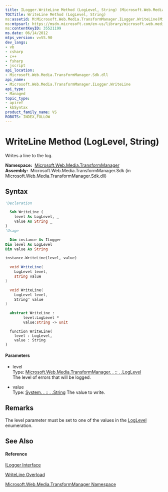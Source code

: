 ```yaml
---
title: ILogger.WriteLine Method (LogLevel, String) (Microsoft.Web.Media.TransformManager)
TOCTitle: WriteLine Method (LogLevel, String)
ms:assetid: M:Microsoft.Web.Media.TransformManager.ILogger.WriteLine(Microsoft.Web.Media.TransformManager.LogLevel,System.String)
ms:mtpsurl: https://msdn.microsoft.com/en-us/library/microsoft.web.media.transformmanager.ilogger.writeline(v=VS.90)
ms:contentKeyID: 35521199
ms.date: 06/14/2012
mtps_version: v=VS.90
dev_langs:
- vb
- csharp
- c++
- fsharp
- jscript
api_location:
- Microsoft.Web.Media.TransformManager.Sdk.dll
api_name:
- Microsoft.Web.Media.TransformManager.ILogger.WriteLine
api_type:
- Managed
topic_type:
- apiref
- kbSyntax
product_family_name: VS
ROBOTS: INDEX,FOLLOW
---
```


# WriteLine Method (LogLevel, String)

Writes a line to the log.

**Namespace:**  [Microsoft.Web.Media.TransformManager](microsoft-web-media-transformmanager-namespace.md)  
**Assembly:**  Microsoft.Web.Media.TransformManager.Sdk (in Microsoft.Web.Media.TransformManager.Sdk.dll)

## Syntax

``` vb
'Declaration

  Sub WriteLine ( _
    level As LogLevel, _
    value As String _
)
'Usage

  Dim instance As ILogger
Dim level As LogLevel
Dim value As String

instance.WriteLine(level, value)
```

``` csharp
  void WriteLine(
    LogLevel level,
    string value
)
```

``` c++
  void WriteLine(
    LogLevel level, 
    String^ value
)
```

``` fsharp
  abstract WriteLine : 
        level:LogLevel * 
        value:string -> unit 
```

``` jscript
  function WriteLine(
    level : LogLevel, 
    value : String
)
```

#### Parameters

  - level  
    Type: [Microsoft.Web.Media.TransformManager. . :: . .LogLevel](loglevel-enumeration-microsoft-web-media-transformmanager.md)  
    The level of errors that will be logged.  

<!-- end list -->

  - value  
    Type: [System. . :: . .String](https://msdn.microsoft.com/en-us/library/s1wwdcbf\(v=vs.90\))  
    The value to write.  

## Remarks

The level parameter must be set to one of the values in the [LogLevel](loglevel-enumeration-microsoft-web-media-transformmanager.md) enumeration.

## See Also

#### Reference

[ILogger Interface](ilogger-interface-microsoft-web-media-transformmanager.md)

[WriteLine Overload](ilogger-writeline-method-microsoft-web-media-transformmanager.md)

[Microsoft.Web.Media.TransformManager Namespace](microsoft-web-media-transformmanager-namespace.md)

